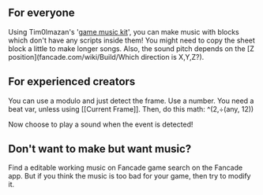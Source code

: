 ## For everyone
Using Tim0lmazan's '[game music kit](https://fancade.page.link/f4pG)', you can make music with blocks which don't have any scripts inside them! You might need to copy the sheet block a little to make longer songs. Also, the sound pitch depends on the [Z position](fancade.com/wiki/Build/Which direction is X,Y,Z?).

## For experienced creators
You can use a modulo and just detect the frame. Use a number. You need a beat var, unless using [[Current Frame]]. Then, do this math: ^(2,÷(any, 12))

Now choose to play a sound when the event is detected!

## Don't want to make but want music?
Find a editable working music on Fancade game search on the Fancade app. But if you think the music is too bad for your game, then try to modify it.